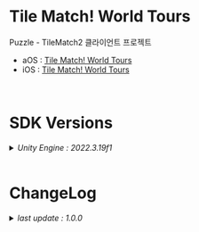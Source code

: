 # Tile Match! World Tours

Puzzle - TileMatch2 클라이언트 프로젝트

+ aOS : [Tile Match! World Tours](https://play.google.com/store/apps/details?id=com.ninetap.bubblepartyshooterpuzzle&gl=US)
+ iOS : [Tile Match! World Tours](https://apps.apple.com/app/id6476965728)

<br>

# SDK Versions
<details>
<summary markdown="span"><em>Unity Engine : 2022.3.19f1</em></summary>
<br>

---
+ UnityPackage Version
   - External Dependency Manager : 1.2.178
   - AppsFlyer : 6.12.22
   - Firebase : 11.6.0
   - Facebook : 16.0.2
   - IronSource : 7.7.0
   - In App Purchasing : 4.10.0

</details>

<br>

# ChangeLog

<details>
<summary markdown="span"><em>last update : 1.0.0</em></summary>
<br>

---
+ 1.0.0
   - 출시 버전 배포

---
+ 0.0.1
   - Kick Off

</details>